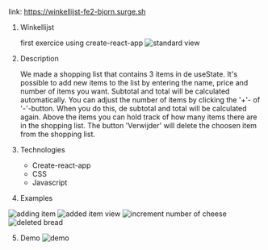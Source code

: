 link: https://winkellijst-fe2-bjorn.surge.sh

1. Winkellijst

   first exercice using create-react-app
	![standard view](https://github.com/Bjorn1973/reactAPP_1/blob/main/src/images/example1.png)
2. Description

   We made a shopping list that contains 3 items in de useState.
   It's possible to add new items to the list by entering the name, price and number of items you want.
   Subtotal and total will be calculated automatically.
   You can adjust the number of items by clicking the '+'- of '-'-button. When you do this, de subtotal and total
   will be calculated again.
   Above the items you can hold track of how many items there are in the shopping list.
   The button 'Verwijder' will delete the choosen item from the shopping list.

3. Technologies

   - Create-react-app
   - CSS
   - Javascript

4. Examples

![adding item](https://github.com/Bjorn1973/reactAPP_1/blob/main/src/images/example2.png)
![added item view](https://github.com/Bjorn1973/reactAPP_1/blob/main/src/images/example3.png)
![increment number of cheese](https://github.com/Bjorn1973/reactAPP_1/blob/main/src/images/example4.png)
![deleted bread](https://github.com/Bjorn1973/reactAPP_1/blob/main/src/images/example5.png)

5. Demo
![demo](https://github.com/Bjorn1973/reactAPP_1/blob/main/src/images/demo.gif)
